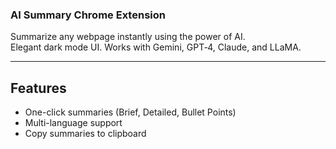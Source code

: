 ### AI Summary Chrome Extension

Summarize any webpage instantly using the power of AI.  
Elegant dark mode UI. Works with Gemini, GPT‑4, Claude, and LLaMA.

---

##  Features
-  One-click summaries (Brief, Detailed, Bullet Points)
-  Multi-language support
-  Copy summaries to clipboard
